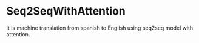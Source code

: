 # Seq2SeqWithAttention

It is machine translation from spanish to English using seq2seq model with attention.
